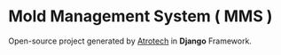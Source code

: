 # Mold Management System ( MMS )

Open-source project generated by [Atrotech](https://atrotech.ir/) in **Django** Framework. 
